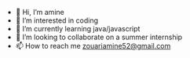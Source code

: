 - 👋 Hi, I’m amine
- 👀 I’m interested in coding
- 🌱 I’m currently learning java/javascript
- 💞️ I’m looking to collaborate on a summer internship
- 📫 How to reach me zouariamine52@gmail.com

<!---
zvaaa/zvaaa is a ✨ special ✨ repository because its `README.md` (this file) appears on your GitHub profile.
You can click the Preview link to take a look at your changes.
--->
